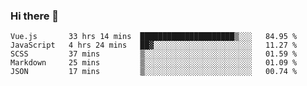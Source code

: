 ### Hi there 👋

<!--
**xin-code/Xin-code** is a ✨ _special_ ✨ repository because its `README.md` (this file) appears on your GitHub profile.

Here are some ideas to get you started:
<!--START_SECTION:waka-->
```text
Vue.js       33 hrs 14 mins  █████████████████████▒░░░   84.95 % 
JavaScript   4 hrs 24 mins   ██▓░░░░░░░░░░░░░░░░░░░░░░   11.27 % 
SCSS         37 mins         ▒░░░░░░░░░░░░░░░░░░░░░░░░   01.59 % 
Markdown     25 mins         ▒░░░░░░░░░░░░░░░░░░░░░░░░   01.09 % 
JSON         17 mins         ▒░░░░░░░░░░░░░░░░░░░░░░░░   00.74 % 
```
<!--END_SECTION:waka-->
